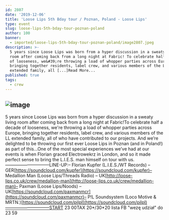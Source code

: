 ```yaml
---
id: 2807
date: '2019-12-06'
title: 'Loose Lips 5th Bday tour / Poznan, Poland - Loose Lips'
type: event
slug: loose-lips-5th-bday-tour-poznan-poland
author: 100
banner:
  - imported/loose-lips-5th-bday-tour-poznan-poland/image2807.jpeg
description: >-
  5 years since Loose Lips was born from a hyper discussion in a sweaty living
  room after coming back from a long night at Fabric! To celebrate half a decade
  of looseness, we&#39;re throwing a load of whopper parties across Europe,
  bringing together residents, label crew, and various members of the LL
  extended family, all [...]Read More...
published: true
tags:
  - crew
---
```

![image](../imported/loose-lips-5th-bday-tour-poznan-poland/image2807.jpeg)
---
5 years since Loose Lips was born from a hyper discussion in a sweaty living room after coming back from a long night at Fabric!To celebrate half a decade of looseness, we're throwing a load of whopper parties across Europe, bringing together residents, label crew, and various members of the LL extended family, all of who have contributed to our projects. And we’re delighted to be throwing our first ever Loose Lips in Poznan (and in Poland!) as part of this…One of the most special experiences we’ve had at our events is when Florian graced Electrowekrz in London, and so it made perfect sense to bring the L.I.E.S. man himself on tour with us.——————————LINE-UP:– Florian Kupfer (L.I.E.S./WT Records) – GER[](https://l.facebook.com/l.php?u=https%3A%2F%2Fsoundcloud.com%2Fkupfer%3Ffbclid%3DIwAR1a2We-opl1nxiz6D1BBEY5XhmOc8LtgcVJ1MR8zbc1RuHcpyOR11S-Ydw&h=AT1sevLtTS5HDTpZZVa40EF35NIsVqu8s1DY5GNplTzZyEGVmJxWGWlQ102kPyTWTIetL2j_igorBrRqU-mJzn7HISiZ7ad2tuXLMaPWtK4zuJKuiqmx2Ap6t9zd-LOXJ2lJVSQ)[https://soundcloud.com/kupfer](https://soundcloud.com/kupfer)– Medallion Man (Loose Lips/Threads Radio) – UK[](https://l.facebook.com/l.php?u=http%3A%2F%2Floose-lips.co.uk%2Fcrew%2Fmedallion-man%3Ffbclid%3DIwAR3r1_GWbxgD-h5KOpd8DjH96xUJZD6LokXLFI0YNQUEmo5fC4Ej0oIsEHQ&h=AT3DoS5Tyw_sKzYUsMPlAx-dljLnvCOi5rFNlTwCcHEzLyz5KVsl0EleweXF9x0Thjitd5yBpiRO46Q_0PZ8wW16vCVuWv-RIDDjltFxFdYBGB9Nh6QE8aS6XuBIR7t5QSGm7zQ)[http://loose-lips.co.uk/crew/medallion-man](http://loose-lips.co.uk/crew/medallion-man)– Paxman (Loose Lips/Noods) – UK[](https://l.facebook.com/l.php?u=https%3A%2F%2Fsoundcloud.com%2Fpaxmanmcr%3Ffbclid%3DIwAR1jTeWB_G3fT3aP0w72P6CFN494vmV2255ef8YBk8vDKcCuum0lObs6vuo&h=AT2TcRZKjFqI1qFtFVsAUK_sYv8Iwlc73Vgq13HpZ0bKuF_JxpKyBKg65BxIoP9uQ6rtmOhTqsk4r4YLSqp7rqmSgsdeZyFIeHENd3dxUtCD7HbUdFuKMzFztkmaMBQSA-zFECk)[https://soundcloud.com/paxmanmcr](https://soundcloud.com/paxmanmcr)– P!L Soundsystem (Loco Motive & MRTN.)[](https://l.facebook.com/l.php?u=https%3A%2F%2Fsoundcloud.com%2Fpilpl%3Ffbclid%3DIwAR2HgGyMCkwyjTzcVNrhx6htZC0T7f1ZZWm-eEiB1zi49Po7Ocr5sklREyI&h=AT0v87MQXcEJnsIySyVwMhR8GRtw1Ui3MMYxYiHjBlJgQC76Y9Ktd3uVD_sEfB1BzXQbZ9An3uWqz4k3k8eTKXsD2iSz2_34_9HqO3w2kMqnrg9XwOtJp-I6bcj_pmsz0ViaBqs)[https://soundcloud.com/pilpl](https://soundcloud.com/pilpl)——————————START 23 00TAX 20\*/30\*20 lista FB "wezę udział" do 23 59